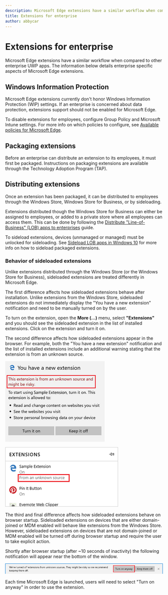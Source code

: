 ```yaml
---
description: Microsoft Edge extensions have a similar workflow when compared to other enterprise UWP apps. This article detailis enterprise specific aspects of Microsoft Edge Extensions.
title: Extensions for enterprise
author: abbycar
---
```


# Extensions for enterprise
Microsoft Edge extensions have a similar workflow when compared to other enterprise UWP apps. The information below details enterprise specific aspects of Microsoft Edge extensions.


## Windows Information Protection
Microsoft Edge extensions currently don't honor Windows Information Protection (WIP) settings. If an enterprise is concerned about data protection, extensions support should not be enabled for Microsoft Edge.

To disable extensions for employees, configure Group Policy and Microsoft Intune settings. For more info on which policies to configure, see [Available policies for Microsoft Edge](https://technet.microsoft.com/en-us/itpro/microsoft-edge/available-policies).


## Packaging extensions

Before an enterprise can distribute an extension to its employees, it must first be packaged. Instructions on packaging extensions are available through the Technology Adoption Program (TAP).


## Distributing extensions

Once an extension has been packaged, it can be distributed to employees through the Windows Store, Windows Store for Business, or by sideloading.

Extensions distributed though the Windows Store for Business can either be assigned to employees, or added to a private store where all employees can access them. This can be done by following the [Distribute "Line-of-Business" (LOB) apps to enterprises](https://msdn.microsoft.com/windows/uwp/publish/distribute-lob-apps-to-enterprises) guide.

To sideload extensions, devices (unmanaged or managed) must be unlocked for sideloading. See [Sideload LOB apps in Windows 10](https://technet.microsoft.com/itpro/windows/deploy/sideload-apps-in-windows-10) for more info on how to sideload packaged extensions.


### Behavior of sideloaded extensions

Unlike extensions distributed through the Windows Store (or the Windows Store for Business), sideloaded extensions are treated differently in Microsoft Edge.

The first difference affects how sideloaded extensions behave after installation. Unlike extensions from the Windows Store, sideloaded extensions do not immediately display the "You have a new extension" notification and need to be manually turned on by the user.

To turn on the extension, open the **More (...)** menu, select **"Extensions"** and you should see the sideloaded extension in the list of installed extensions. Click on the extension and turn it on.

The second difference affects how sideloaded extensions appear in the browser. For example, both the "You have a new extension" notification and the list of installed extensions include an additional warning stating that the extension is from an unknown source.

![sideload warning 1](./media/sideload-permissionflyout.png)

![sideload warning 2](./media/sideload-l1warning.png)

The third and final difference affects how sideloaded extensions behave on browser startup. Sideloaded extensions on devices that are either domain-joined or MDM enabled will behave like extensions from the Windows Store. However, sideloaded extensions on devices that are not domain-joined or MDM enabled will be turned off during browser startup and require the user to take explicit action.

Shortly after browser startup (after ~10 seconds of inactivity) the following notification will appear near the bottom of the window.

![sideload notification](./media/sideload-scareui.png)

Each time Microsoft Edge is launched, users will need to select "Turn on anyway" in order to use the extension.
